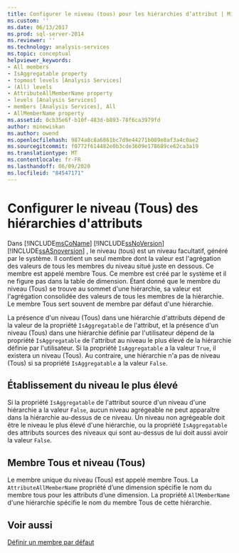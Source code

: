 ```yaml
---
title: Configurer le niveau (tous) pour les hiérarchies d’attribut | Microsoft Docs
ms.custom: ''
ms.date: 06/13/2017
ms.prod: sql-server-2014
ms.reviewer: ''
ms.technology: analysis-services
ms.topic: conceptual
helpviewer_keywords:
- All members
- IsAggregatable property
- topmost levels [Analysis Services]
- (All) levels
- AttributeAllMemberName property
- levels [Analysis Services]
- members [Analysis Services], All
- AllMemberName property
ms.assetid: 0cb35e6f-b10f-483d-b893-78f6ca3979fd
author: minewiskan
ms.author: owend
ms.openlocfilehash: 9874a8c8a6861bc7d9e44271b089e8af3a4c0ae2
ms.sourcegitcommit: f0772f614482e0b3cde3609e178689ce62ca3a19
ms.translationtype: MT
ms.contentlocale: fr-FR
ms.lasthandoff: 06/09/2020
ms.locfileid: "84547171"
---
```

# <a name="configure-the-all-level-for-attribute-hierarchies"></a>Configurer le niveau (Tous) des hiérarchies d'attributs
  Dans [!INCLUDE[msCoName](../../includes/msconame-md.md)] [!INCLUDE[ssNoVersion](../../includes/ssnoversion-md.md)] [!INCLUDE[ssASnoversion](../../includes/ssasnoversion-md.md)] , le niveau (tous) est un niveau facultatif, généré par le système. Il contient un seul membre dont la valeur est l'agrégation des valeurs de tous les membres du niveau situé juste en dessous. Ce membre est appelé membre Tous. Ce membre est créé par le système et il ne figure pas dans la table de dimension. Étant donné que le membre du niveau (Tous) se trouve au sommet d'une hiérarchie, sa valeur est l'agrégation consolidée des valeurs de tous les membres de la hiérarchie. Le membre Tous sert souvent de membre par défaut d'une hiérarchie.  
  
 La présence d'un niveau (Tous) dans une hiérarchie d'attributs dépend de la valeur de la propriété `IsAggregatable` de l'attribut, et la présence d'un niveau (Tous) dans une hiérarchie définie par l'utilisateur dépend de la propriété `IsAggregatable` de l'attribut au niveau le plus élevé de la hiérarchie définie par l'utilisateur. Si la propriété `IsAggregatable` a la valeur `True`, il existera un niveau (Tous). Au contraire, une hiérarchie n'a pas de niveau (Tous) si sa propriété `IsAggregatable` a la valeur `False`.  
  
## <a name="establishing-the-topmost-level"></a>Établissement du niveau le plus élevé  
 Si la propriété `IsAggregatable` de l'attribut source d'un niveau d'une hiérarchie a la valeur `False`, aucun niveau agrégeable ne peut apparaître dans la hiérarchie au-dessus de ce niveau. Un niveau non agrégeable doit être le niveau le plus élevé d'une hiérarchie, ou la propriété `IsAggregatable` des attributs sources des niveaux qui sont au-dessus de lui doit aussi avoir la valeur `False`.  
  
## <a name="all-member-and-all-level"></a>Membre Tous et niveau (Tous)  
 Le membre unique du niveau (Tous) est appelé membre Tous. La `AttributeAllMemberName` propriété d’une dimension spécifie le nom du membre tous pour les attributs d’une dimension. La propriété `AllMemberName` d'une hiérarchie spécifie le nom du membre Tous de cette hiérarchie.  
  
## <a name="see-also"></a>Voir aussi  
 [Définir un membre par défaut](attribute-properties-define-a-default-member.md)  
  
  
